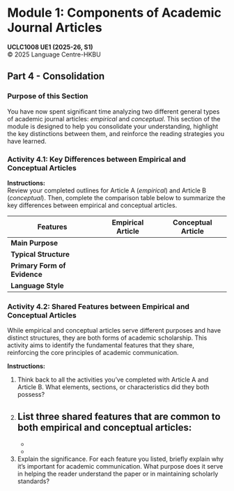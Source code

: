# Module 1: Components of Academic Journal Articles

**UCLC1008 UE1 (2025-26, S1)**  
© 2025 Language Centre-HKBU

## Part 4 - Consolidation

### Purpose of this Section
You have now spent significant time analyzing two different general types of academic journal articles: *empirical* and *conceptual*. This section of the module is designed to help you consolidate your understanding, highlight the key distinctions between them, and reinforce the reading strategies you have learned.

### Activity 4.1: Key Differences between Empirical and Conceptual Articles

**Instructions:**  
Review your completed outlines for Article A (*empirical*) and Article B (*conceptual*). Then, complete the comparison table below to summarize the key differences between empirical and conceptual articles.

| **Features**              | **Empirical Article** | **Conceptual Article** |
|---------------------------|-----------------------|-------------------------|
| **Main Purpose**          |                       |                         |
| **Typical Structure**     |                       |                         |
| **Primary Form of Evidence** |                    |                         |
| **Language Style**        |                       |                         |

### Activity 4.2: Shared Features between Empirical and Conceptual Articles

While empirical and conceptual articles serve different purposes and have distinct structures, they are both forms of academic scholarship. This activity aims to identify the fundamental features that they share, reinforcing the core principles of academic communication.

**Instructions:**  
1. Think back to all the activities you’ve completed with Article A and Article B. What elements, sections, or characteristics did they both possess?  
2. List three shared features that are common to both empirical and conceptual articles:  
   -  
   -  
   -  
3. Explain the significance. For each feature you listed, briefly explain why it’s important for academic communication. What purpose does it serve in helping the reader understand the paper or in maintaining scholarly standards?